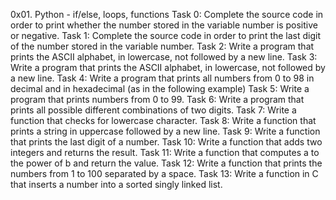 0x01. Python - if/else, loops, functions
Task 0: Complete the source code in order to print whether the number stored in the variable number is positive or negative.
Task 1: Complete the source code in order to print the last digit of the number stored in the variable number.
Task 2: Write a program that prints the ASCII alphabet, in lowercase, not followed by a new line.
Task 3: Write a program that prints the ASCII alphabet, in lowercase, not followed by a new line.
Task 4: Write a program that prints all numbers from 0 to 98 in decimal and in hexadecimal (as in the following example)
Task 5: Write a program that prints numbers from 0 to 99.
Task 6: Write a program that prints all possible different combinations of two digits.
Task 7: Write a function that checks for lowercase character.
Task 8: Write a function that prints a string in uppercase followed by a new line.
Task 9: Write a function that prints the last digit of a number.
Task 10: Write a function that adds two integers and returns the result.
Task 11: Write a function that computes a to the power of b and return the value.
Task 12: Write a function that prints the numbers from 1 to 100 separated by a space.
Task 13: Write a function in C that inserts a number into a sorted singly linked list.

